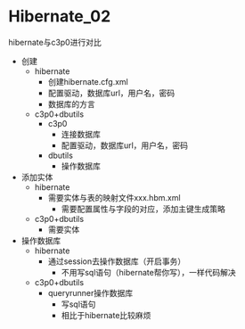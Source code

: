 # Hibernate_02

hibernate与c3p0进行对比

- 创建
  - hibernate
    - 创建hibernate.cfg.xml
    - 配置驱动，数据库url，用户名，密码
    - 数据库的方言
  - c3p0+dbutils
    - c3p0
      - 连接数据库
      - 配置驱动，数据库url，用户名，密码
    - dbutils
      - 操作数据库
- 添加实体
  - hibernate
    - 需要实体与表的映射文件xxx.hbm.xml
      - 需要配置属性与字段的对应，添加主键生成策略
  - c3p0+dbutils
    - 需要实体
- 操作数据库
  - hibernate
    - 通过session去操作数据库（开启事务）
      - 不用写sql语句（hibernate帮你写），一样代码解决
  - c3p0+dbutils
    - queryrunner操作数据库
      - 写sql语句
      - 相比于hibernate比较麻烦


